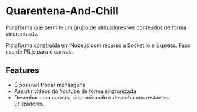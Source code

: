 # Quarentena-And-Chill
Plataforma que permite um grupo de utilizadores ver conteúdos de forma sincronizada. 

Plataforma construída em Node.js com recurso a Socket.io e Express. Faço uso de P5.js para o canvas.

## Features

- É possível trocar mensagens
- Assistir vídeos do Youtube de forma sinzronizada
- Desenhar num canvas, sincronizando o desenho nos restantes utilizadores.
